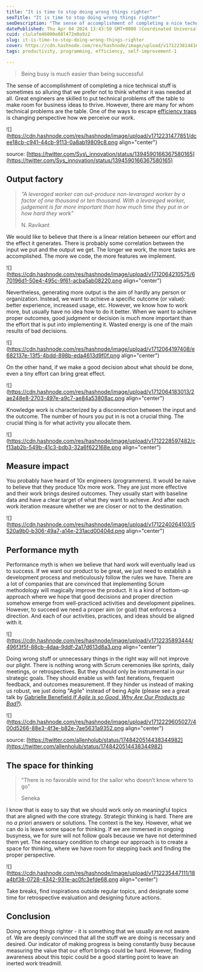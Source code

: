 ```yaml
---
title: "It is time to stop doing wrong things righter"
seoTitle: "It is time to stop doing wrong things righter"
seoDescription: "The sense of accomplishment of completing a nice technical stuff is sometimes so alluring that we prefer not to think whether it was needed at all."
datePublished: Thu Apr 04 2024 13:43:50 GMT+0000 (Coordinated Universal Time)
cuid: clulafm46000e08l472m0a9z2
slug: it-is-time-to-stop-doing-wrong-things-righter
cover: https://cdn.hashnode.com/res/hashnode/image/upload/v1712238144169/9bffe601-2833-44a6-8cd7-6f66f5042aa1.png
tags: productivity, programming, efficiency, self-improvement-1

---
```


> Being busy is much easier than being successful

The sense of accomplishment of completing a nice technical stuff is sometimes so alluring that we prefer not to think whether it was needed at all. Great engineers are skilled to put technical problems off the table to make room for business ideas to thrive. However, there are many for whom technical problems are the table. One of the ways to escape [efficiency traps](https://jorzel.hashnode.dev/efficiency-traps) is changing perspective how we perceive our work.

![](https://cdn.hashnode.com/res/hashnode/image/upload/v1712231477851/dcee18cb-c941-44cb-9113-0a8ab19809c8.png align="center")

source: [https://twitter.com/Sys\_innovation/status/1394590166367580165](https://twitter.com/Sys_innovation/status/1394590166367580165)

## Output factory

> *“A leveraged worker can out-produce non-levaraged worker by a factor of one thousand or ten thousand. With a levareged worker, judgement is far more important than how much time they put in or how hard they work”*
> 
> N. Ravikant

We would like to believe that there is a linear relation between our effort and the effect it generates. There is probably some correlation between the input we put and the output we get. The longer we work, the more tasks are accomplished. The more we code, the more features we implement.

![](https://cdn.hashnode.com/res/hashnode/image/upload/v1712064210575/670196d1-50e4-495c-9f61-acba5ab08220.png align="center")

Nevertheless, generating more output is the aim of hardly any person or organization. Instead, we want to achieve a specific outcome (or value): better experience, increased usage, etc. However, we know how to work more, but usually have no idea how to do it better. When we want to achieve proper outcomes, good judgment or decision is much more important than the effort that is put into implementing it. Wasted energy is one of the main results of bad decisions.

![](https://cdn.hashnode.com/res/hashnode/image/upload/v1712064197408/e682137e-13f5-4bdd-898b-eda4613d9f0f.png align="center")

On the other hand, if we make a good decision about what should be done, even a tiny effort can bring great effect.

![](https://cdn.hashnode.com/res/hashnode/image/upload/v1712064183013/2ae248e8-2703-497e-a9c7-ae84a53808ac.png align="center")

Knowledge work is characterized by a disconnection between the input and the outcome. The number of hours you put in is not a crucial thing. The crucial thing is for what activity you allocate them.

![](https://cdn.hashnode.com/res/hashnode/image/upload/v1712228597482/cf13ab2b-549b-41c3-bdb3-32a6f622168e.png align="center")

## Measure impact

You probably have heard of 10x engineers (programmers). It would be naive to believe that they produce 10x more work. They are just more effective and their work brings desired outcomes. They usually start with baseline data and have a clear target of what they want to achieve. And after each work iteration measure whether we are closer or not to the destination.

![](https://cdn.hashnode.com/res/hashnode/image/upload/v1712240264103/5520a9b0-b306-49a7-a14e-231acd00404d.png align="center")

## Performance myth

Performance myth is when we believe that hard work will eventually lead us to success. If we want our product to be great, we just need to establish a development process and meticulously follow the rules we have. There are a lot of companies that are convinced that implementing Scrum methodology will magically improve the product. It is a kind of bottom-up approach where we hope that good decisions and proper direction somehow emerge from well-practiced activities and development pipelines. However, to succeed we need a proper aim (or goal) that enforces a direction. And each of our activities, practices, and ideas should be aligned with it.

![](https://cdn.hashnode.com/res/hashnode/image/upload/v1712235893444/496f3f5f-88cb-4daa-9ddf-2a17d613d8a3.png align="center")

Doing wrong stuff or unnecessary things in the right way will not improve our plight. There is nothing wrong with Scrum ceremonies like sprints, daily meetings, or retrospectives. But they should only be instrumental in our strategic goals. They should enable us with fast iterations, frequent feedback, and outcomes measurement. If they hinder us instead of making us robust, we just doing "Agile" instead of being Agile (please see a great talk by [Gabrielle Benefield *If Agile is so Good, Why Are Our Products so Bad?*](https://www.youtube.com/watch?v=2JNXx8VdbAE)).

![](https://cdn.hashnode.com/res/hashnode/image/upload/v1712229605027/400d5266-88e3-4f3e-b82e-7ae5631a9352.png align="center")

source: [https://twitter.com/allenholub/status/1748420514438344982](https://twitter.com/allenholub/status/1748420514438344982)

## The space for thinking

> "There is no favorable wind for the sailor who doesn’t know where to go"
> 
> Seneka

I know that is easy to say that we should work only on meaningful topics that are aligned with the core strategy. Strategic thinking is hard. There are no *a priori* answers or solutions. The context is the key. However, what we can do is leave some space for thinking. If we are immersed in ongoing busyness, we for sure will not follow goals because we have not determined them yet. The necessary condition to change our approach is to create a space for thinking, where we have room for stepping back and finding the proper perspective.

![](https://cdn.hashnode.com/res/hashnode/image/upload/v1712235447111/18a4bf38-0728-4342-931e-ac0fc3efde68.png align="center")

Take breaks, find inspirations outside regular topics, and designate some time for retrospective evaluation and designing future actions.

## Conclusion

Doing wrong things righter - it is something that we usually are not aware of. We are deeply convinced that all the stuff we are doing is necessary and desired. Our indicator of making progress is being constantly busy because measuring the value that our effort brings could be hard. However, finding awareness about this topic could be a good starting point to leave an inerted work treadmill.